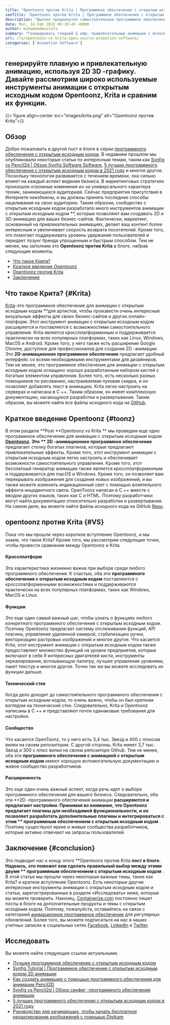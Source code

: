 ```yaml
---
title: "Opentoonz против Krita | Программное обеспечение с открытым исходным кодом" 
seoTitle: "Opentoonz против Krita | Программное обеспечение с открытым исходным кодом" 
description: "Высоко продвинутое самостоятельное программное обеспечение с открытым исходным кодом для создания богатых 2D и 3D-анимации. Этот пост в блоге о сравнении Opentoonz и Krita." 
date: Mon, 14 Feb 2022 08:29:49 +0000
author: muhammadmustafa
summary: "Генерировать гладкий & amp; привлекательные анимации с использованием 2D 3D -графика. Давайте рассмотрим широко используемые инструменты анимации с открытым исходным кодом Opentoonz, Krita и сравним их функции." 
url: /ru/opentoonz-vs-krita-open-source-animation-software/
categories: ['Animation Software']
---
```


## генерируйте плавную и привлекательную анимацию, используя 2D 3D -графику. Давайте рассмотрим широко используемые инструменты анимации с открытым исходным кодом Opentoonz, Krita и сравним их функции.

{{< figure align=center src="images/krita.png" alt="Opentoonz против Krita">}}


## Обзор
Добро пожаловать в другой пост в блоге в серии [программного обеспечения с открытым исходным кодом][1]. В недавнем прошлом мы опубликовали некоторые статьи по интересным темам, таким как [Synfig vs Pencil2d | Обзор Synfig Software Software][2], [5 лучших программного обеспечения с открытым исходным кодом в 2021 году][3] и многое другое. Поскольку технология развивается с течением времени, она сильно влияет на каждый аспект ведения бизнеса. В маркетинговых стратегиях произошли огромные изменения из-за универсального характера техник, занимающихся аудиторией. Сейчас предприятия присутствия в Интернете неизбежны, и вы должны принять последние способы нацеливания на свою аудиторию.
Таким образом, сообщество с открытым исходным кодом разработало много инструментов анимации с открытым исходным кодом **, которые позволяют вам создавать 2D и 3D-анимацию для ваших бизнес-сайтов. Фактически, маркетинг, основанный на привлекательных анимациях, делает ваш контент более интересным и увеличивает скорость возврата посетителей. Кроме того, это помогает поддерживать уровень удержания пользователей и передает лозунг бренда упрощенным и быстрым способом. Тем не менее, мы заполним это **Opentoonz против Krita**  в блоге, набрав следующие моменты.
  * [Что такое Крита?][4]
  * [Краткое введение Opentoonz][5]
  * [Opentoonz против Krita][6]
  * [Заключение][7]

## Что такое Крита?   {#Krita}
[Krita][8]-это программное обеспечение для анимации с открытым исходным кодом **для артистов, чтобы произвести очень интересные визуальные эффекты для своих бизнес-сайтов и других онлайн-платформ. Этот инструмент анимации с открытым исходным кодом расширяется и поставляется с возможностями самостоятельного управления. Krita является кроссплатформенным и поддерживается практически на всех популярных платформах, таких как Linux, Windows, MacOS и Android. Кроме того, у него также есть расширение Google Chrome, доступное для профессионалов для создания 2D -анимации. Это  **2D-анимационное программное обеспечение**   предлагает удобный интерфейс со всеми необходимыми инструментами для дизайнеров.
Тем не менее, это программное обеспечение для анимации с открытым исходным кодом оснащено хорошо разработанным набором кистей с богатым элементом управления. Более того, есть несколько разных помощников по рисованию, настраиваемая луковая скидка, и он позволяет добавлять текст в анимацию. Krita легко настроить на серверах и написана в C ++. Таким образом, он имеет комплексную документацию, касающуюся разработки и развертывания. Таким образом, вы можете найти все файлы исходного кода на [GitHub][9].

## Краткое введение Opentoonz   {#toonz}
В этом разделе **Post  **Opentoonz vs Krita **  мы проведем еще одно программное обеспечение для анимации с открытым исходным кодом  **[Opentoonz][10]. Это **  2D -анимационное программное обеспечение**  предлагает стопку богатых плагинов, которые предлагают привлекательные эффекты. Кроме того, этот инструмент анимации с открытым исходным кодом легко настроить и обеспечивает возможности самостоятельного управления. Кроме того, этот бесплатный генератор анимации также является кроссплатформенным и поддерживается для macOS и Windows. Кроме того, он позволяет вам перекрывать изображения для создания новых изображений, и вы также можете изменить индикационный свет с помощью влиятельного эффекта инцидентного света.
OpenToonz написан в C ++ вместе с вводом других языков, таких как C и HTML. Поэтому разработчики могут найти документацию относительно разработки и развертывания. На самом деле, вы можете найти файлы исходного кода на GitHub [Repo][11].

## opentoonz против Krita   {#VS}
Пока что мы прошли через короткое вступление Opentoonz, и мы знаем, что такое Krita? Кроме того, мы рассмотрим следующие точки, чтобы провести сравнение между Opentoonz и Krita.

#### Кроссплатформ
Эта характеристика жизненно важна при выборе среди любого программного обеспечения. К счастью, оба эти **программного обеспечения с открытым исходным кодом**  поставляются с кроссплатформенными возможностями и поддерживаются практически на всех популярных платформах, таких как Windows, MacOS и Linux.

#### Функции
Это еще один самый важный шаг, чтобы узнать о функциях любого конкретного программного обеспечения с открытым исходным кодом. Поэтому Opentoonz предлагает систему отслеживания функций, API плагина, управление удаленной камерой, стабилизацию ручки, векторизацию растровых изображений и многое другое. Что касается Krita, этот инструмент анимации с открытым исходным кодом также предоставляет множество функций на уровне предприятия, которые включают в себя 9 интересных двигателей кисти, инструменты зеркалирования, всплывающую палитру, лучшее управление уровнями, пакет текстур и многое другое. Точно так же вы можете исследовать их функции дальше.

#### Технический стек
Когда дело доходит до самостоятельного программного обеспечения с открытым исходным кодом, то очень важно, чтобы он был крепким взглядом на технический стек. Следовательно, Krita и Opentoonz написаны в C ++ и представляют почти одинаковые требования для настройки.

#### Сообщество
Что касается OpenToonz, то у него есть 3,4 тыс. Звезд и 400 с плюсом вилки на своем репозитории. С другой стороны, Krita имеет 3,7 тыс. Звезд и 300 с плюс вилки на своем репозиторе Github. Тем не менее, оба эти **программного обеспечения с анимацией с открытым исходным кодом**  имеют хорошую вспомогательную документацию и живое сообщество разработчиков.

#### Расширенность
Это еще один очень важный аспект, когда речь идет о выборе программного обеспечения для вашего бизнеса. Следовательно, оба эти **2D -программного обеспечения анимации  **расширяются и предлагают настройки. Принимая во внимание, что Opentoonz предлагает плагины для необходимой функциональности, и он позволяет разработать дополнительные плагины и интегрироваться с этим **  программным обеспечением с открытым исходным кодом** . Поэтому существуют яркие и живые сообщества разработчиков, которые активно отвечают на запросы пользователей.

## Заключение   {#conclusion}
Это подводит нас к концу этого **Opentoonz против Krita  **пост в блоге. Надеюсь, это поможет вам сделать правильный выбор между этими двумя **  программным обеспечением с открытым исходным кодом** . В этой статье мы прошли через некоторые важные темы, такие как Krita? и краткое вступление Opentoonz. Есть некоторые другие интересные инструменты анимации с открытым исходным кодом и статьи, зарегистрированные в разделе «Исследовать» ниже, которые вы можете проверить.
Наконец, [Containerize.com][12] постоянно пишет посты в блоге на дополнительные продукты и темы с открытым исходным кодом. Поэтому, пожалуйста, оставайтесь на связи с категорией [анимационное программное обеспечение][13] для регулярных обновлений. Более того, вы можете подписаться на нас в наших учетных записях в социальных сетях [Facebook][14], [LinkedIn][15] и [Twitter][16].

## Исследовать
Вы можете найти следующие ссылки актуальными.
  * [Лучшее программное обеспечение с открытым исходным кодом][13]
  * [Synfig Tutorial | Программное обеспечение с открытым исходным кодом 2D анимации][17]
  * [Как создать анимацию с помощью программного обеспечения для анимации Pencil2D][18]
  * [Synfig vs Pencil2d | Обзор синфиг -программного обеспечения анимации][2]
  * [5 лучших программного обеспечения с открытым исходным кодом в 2021 году][3]
  * [Руководство для начинающих, чтобы начать бесплатное редактирование изображений с помощью Digikam][19]

  
[1]: https://blog.containerize.com/category/animation-software/
[2]: https://blog.containerize.com/animation-software/synfig-vs-pencil2d-animation-software-synfig-review/
[3]: https://blog.containerize.com/animation-software/top-5-open-source-animation-software-in-2021/
[4]: #krita
[5]: #toonz
[6]: #vs
[7]: #Conclusion
[8]: https://products.containerize.com/animation-software/krita/
[9]: https://github.com/KDE/krita
[10]: https://products.containerize.com/animation-software/opentoonz/
[11]: https://github.com/opentoonz/opentoonz
[12]: https://www.containerize.com/
[13]: https://products.containerize.com/animation-software/
[14]: https://web.facebook.com/containerize
[15]: https://www.linkedin.com/company/containerize/
[16]: https://twitter.com/containerize_co
[17]: https://blog.containerize.com/animation-software/synfig-tutorial-an-open-source-2d-animation-software/
[18]: https://blog.containerize.com/animation-software/how-to-create-animations-with-pencil2d-animation-software/
[19]: https://blog.containerize.com/animation-software/beginners-guide-to-start-free-image-editing-using-digikam/
